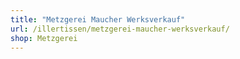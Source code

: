 ```yaml
---
title: "Metzgerei Maucher Werksverkauf"
url: /illertissen/metzgerei-maucher-werksverkauf/
shop: Metzgerei
---
```

